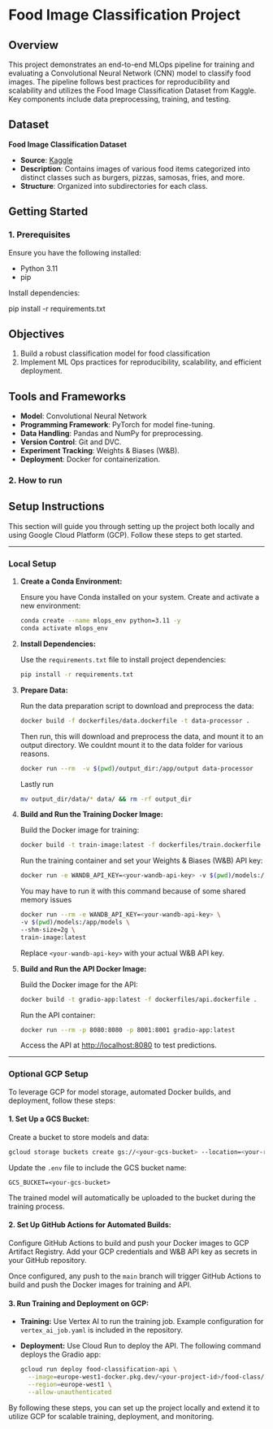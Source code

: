 # Food Image Classification Project

## Overview

This project demonstrates an end-to-end MLOps pipeline for training and evaluating a Convolutional Neural Network (CNN) model to classify food images. The pipeline follows best practices for reproducibility and scalability and utilizes the Food Image Classification Dataset from Kaggle. Key components include data preprocessing, training, and testing.

## Dataset

**Food Image Classification Dataset**  
- **Source**: [Kaggle](https://www.kaggle.com/code/gauravduttakiit/class-dataset-food-image-classification/data)  
- **Description**: Contains images of various food items categorized into distinct classes such as burgers, pizzas, samosas, fries, and more.  
- **Structure**: Organized into subdirectories for each class.

## Getting Started

### 1. Prerequisites

Ensure you have the following installed:
- Python 3.11
- pip

Install dependencies:

pip install -r requirements.txt

## Objectives
1. Build a robust classification model for food classification
2. Implement ML Ops practices for reproducibility, scalability, and efficient deployment.

## Tools and Frameworks
- **Model**: Convolutional Neural Network
- **Programming Framework**: PyTorch for model fine-tuning.
- **Data Handling**: Pandas and NumPy for preprocessing.
- **Version Control**: Git and DVC.
- **Experiment Tracking**: Weights & Biases (W&B).
- **Deployment**: Docker for containerization.


### 2. How to run
## Setup Instructions

This section will guide you through setting up the project both locally and using Google Cloud Platform (GCP). Follow these steps to get started.

---

### Local Setup

1. **Create a Conda Environment:**

   Ensure you have Conda installed on your system. Create and activate a new environment:

   ```bash
   conda create --name mlops_env python=3.11 -y
   conda activate mlops_env
   ```

2. **Install Dependencies:**

   Use the `requirements.txt` file to install project dependencies:

   ```bash
   pip install -r requirements.txt
   ```

3. **Prepare Data:**

   Run the data preparation script to download and preprocess the data:

   ```bash
   docker build -f dockerfiles/data.dockerfile -t data-processor .
   ```

   Then run, this will download and preprocess the data, and mount it to an output directory. We couldnt mount it to the data folder for various reasons.

   ```bash
   docker run --rm  -v $(pwd)/output_dir:/app/output data-processor
   ```

   Lastly run 

    ```bash
   mv output_dir/data/* data/ && rm -rf output_dir
   ```
   
4. **Build and Run the Training Docker Image:**

   Build the Docker image for training:

   ```bash
   docker build -t train-image:latest -f dockerfiles/train.dockerfile .
   ```

   Run the training container and set your Weights & Biases (W&B) API key:

   ```bash
   docker run -e WANDB_API_KEY=<your-wandb-api-key> -v $(pwd)/models:/app/models train-image:latest
   ```

   You may have to run it with this command because of some shared memory issues

   ```bash
   docker run --rm -e WANDB_API_KEY=<your-wandb-api-key> \
   -v $(pwd)/models:/app/models \
   --shm-size=2g \
   train-image:latest
   ```

   Replace `<your-wandb-api-key>` with your actual W&B API key.

5. **Build and Run the API Docker Image:**

   Build the Docker image for the API:

   ```bash
   docker build -t gradio-app:latest -f dockerfiles/api.dockerfile .
   ```

   Run the API container:

   ```bash
   docker run --rm -p 8080:8080 -p 8001:8001 gradio-app:latest
   ```

   Access the API at [http://localhost:8080](http://localhost:8080) to test predictions.

---

### Optional GCP Setup

To leverage GCP for model storage, automated Docker builds, and deployment, follow these steps:

#### 1. **Set Up a GCS Bucket:**

   Create a bucket to store models and data:

   ```bash
   gcloud storage buckets create gs://<your-gcs-bucket> --location=<your-region>
   ```

   Update the `.env` file to include the GCS bucket name:

   ```env
   GCS_BUCKET=<your-gcs-bucket>
   ```

   The trained model will automatically be uploaded to the bucket during the training process.

#### 2. **Set Up GitHub Actions for Automated Builds:**

   Configure GitHub Actions to build and push your Docker images to GCP Artifact Registry. Add your GCP credentials and W&B API key as secrets in your GitHub repository.

   Once configured, any push to the `main` branch will trigger GitHub Actions to build and push the Docker images for training and API.

#### 3. **Run Training and Deployment on GCP:**

   - **Training:** Use Vertex AI to run the training job. Example configuration for `vertex_ai_job.yaml` is included in the repository.
   - **Deployment:** Use Cloud Run to deploy the API. The following command deploys the Gradio app:

     ```bash
     gcloud run deploy food-classification-api \
       --image=europe-west1-docker.pkg.dev/<your-project-id>/food-class/api-image:latest \
       --region=europe-west1 \
       --allow-unauthenticated
     ```

By following these steps, you can set up the project locally and extend it to utilize GCP for scalable training, deployment, and monitoring.

